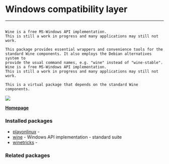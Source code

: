 # Windows compatibility layer

____

```

Wine is a free MS-Windows API implementation.
This is still a work in progress and many applications may still not work.

This package provides essential wrappers and convenience tools for the
standard Wine components. It also employs the Debian alternatives system to
provide the usual command names, e.g. "wine" instead of "wine-stable".
Wine is a free MS-Windows API implementation.
This is still a work in progress and many applications may still not work.

This is a virtual package that depends on the standard Wine components.

```

![](https://screenshots.debian.net/thumbnail/playonlinux/)


 **[Homepage]()**

### Installed packages

* [playonlinux](https://packages.debian.org/jessie/playonlinux) - 
* [wine](https://packages.debian.org/jessie/wine) - Windows API implementation - standard suite
* [winetricks](https://packages.debian.org/jessie/winetricks) - 

### Related packages

<sub>  </sub>
